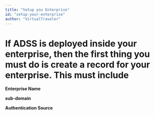 ```yaml
---
title: "Setup you Enterprise"
id: "setup-your-enterprise" 
author: "VirtualTraveler"
---
```


# If ADSS is deployed inside your enterprise, then the first thing you must do is create a record for your enterprise. This must include

 **Enterprise Name** 
 

 **sub-domain**
 

 **Authentication Source** 




